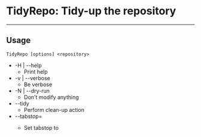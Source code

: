 # TidyRepo: Tidy-up the repository

-----------------

## Usage

`TidyRepo [options] <repository>`

 * -H | --help
   * Print help
 * -v | --verbose
   * Be verbose
 * -N | --dry-run
   * Don't modify anything
 * --tidy
   * Perform clean-up action
 * --tabstop=<num>
   * Set tabstop to <num>

